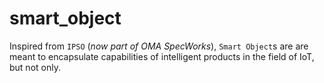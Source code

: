 # smart_object
Inspired from `IPSO` (*now part of OMA SpecWorks*), `Smart Object`s are are meant to encapsulate capabilities of intelligent products in the field of IoT, but not only.
